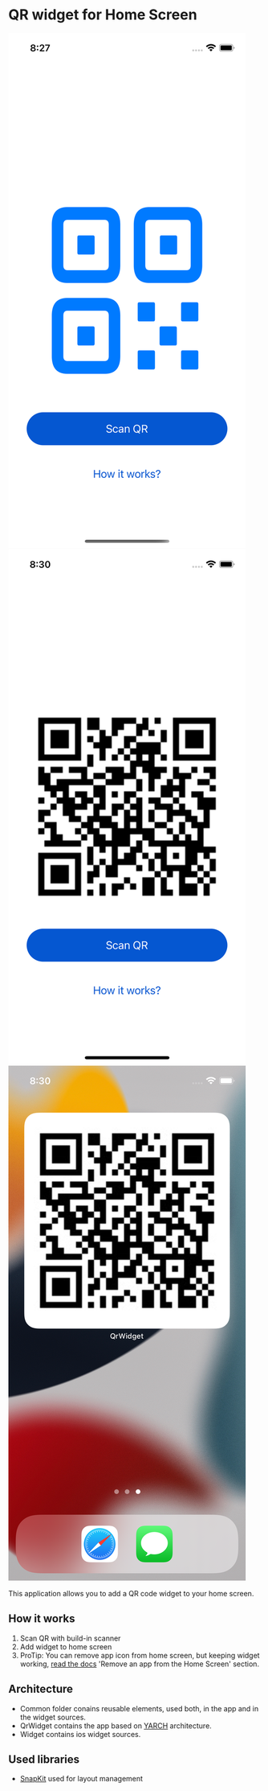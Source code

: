 #  QR widget for Home Screen

![Empty state](MdAssets/empty.png)
![Scanned state](MdAssets/scanned.png)
![Widget](MdAssets/widget.png)

This application allows you to add a QR code widget to your home screen.

## How it works

1. Scan QR with build-in scanner
1. Add widget to home screen 
1. ProTip: You can remove app icon from home screen, but keeping widget working, [read the docs](https://support.apple.com/guide/iphone/remove-apps-iph248b543ca/ios) 'Remove an app from the Home Screen' section.

## Architecture

- Common folder conains reusable elements, used both, in the app and in the widget sources.
- QrWidget contains the app based on [YARCH](https://github.com/alfa-laboratory/YARCH) architecture.
- Widget contains ios widget sources.

## Used libraries

- [SnapKit](https://snapkit.io/) used for layout management

